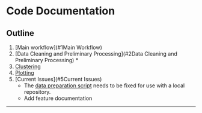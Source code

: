 # Code Documentation

## Outline
1. [Main workflow](#1Main Workflow)
2. [Data Cleaning and Preliminary Processing](#2Data Cleaning and Preliminary Processing)
    *
3. [Clustering](#3Clustering)
4. [Plotting](#4Plotting)
5. [Current Issues](#5Current Issues)
    * The <a href="https://github.com/gmiers7642/exoplanets/blob/master/src/prep_csv_data.bash">data preparation script</a> needs to be fixed for use with a local repository.
    * Add feature documentation

<hr>
